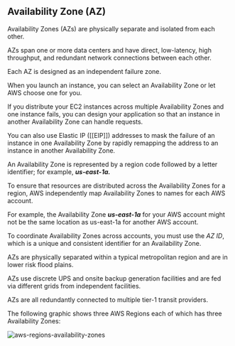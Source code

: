 ## Availability Zone (AZ)

Availability Zones (AZs) are physically separate and isolated from each other.

AZs span one or more data centers and have direct, low-latency, high throughput, and redundant network connections between each other.

Each AZ is designed as an independent failure zone.

When you launch an instance, you can select an Availability Zone or let AWS choose one for you.

If you distribute your EC2 instances across multiple Availability Zones and one instance fails, you can design your application so that an instance in another Availability Zone can handle requests.

You can also use Elastic IP ([[EIP]]) addresses to mask the failure of an instance in one Availability Zone by rapidly remapping the address to an instance in another Availability Zone.

An Availability Zone is represented by a region code followed by a letter identifier; for example, **_us-east-1a._**

To ensure that resources are distributed across the Availability Zones for a region, AWS independently map Availability Zones to names for each AWS account.

For example, the Availability Zone **_us-east-1a_** for your AWS account might not be the same location as us-east-1a for another AWS account.

To coordinate Availability Zones across accounts, you must use the _AZ ID_, which is a unique and consistent identifier for an Availability Zone.

AZs are physically separated within a typical metropolitan region and are in lower risk flood plains.

AZs use discrete UPS and onsite backup generation facilities and are fed via different grids from independent facilities.

AZs are all redundantly connected to multiple tier-1 transit providers.

The following graphic shows three AWS Regions each of which has three Availability Zones:

![aws-regions-availability-zones](https://digitalcloud.training/wp-content/uploads/2022/02/aws-regions-availability-zones.png)
